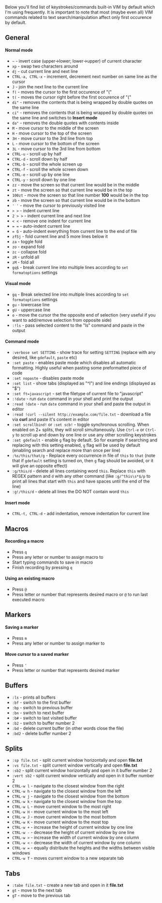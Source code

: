 Below you'll find list of keystrokes/commands built-in VIM by default which I'm using frequently.
It is important to note that most (maybe even all) VIM commands related to text search/manipulation affect only first occurence by default.

## General

#### Normal mode

* `~` - invert case (upper->lower; lower->upper) of current character
* `xp` - swap two characters around
* `dj` - cut current line and next line
* `CTRL-a, CTRL-x` - increment, decrement next number on same line as the cursor
* `J` - join the next line to the current line
* `f(` - moves the cursor to the first occurence of "("
* `t(` - moves the cursor right before the first occurence of "("
* `di"` - removes the contents that is being wrapped by double quotes on the same line
* `ci"` - removes the contents that is being wrapped by double quotes on the same line and switches to **Insert mode**
* `da"` - removes the double quotes with contents inside
* `M` - move cursor to the middle of the screen
* `H` - move cursor to the top of the screen
* `3H` - move cursor to the 3rd line from top
* `L` - move cursor to the bottom of the screen
* `3L` - move cursor to the 3rd line from bottom
* `CTRL-u` - scroll up by half
* `CTRL-d` - scroll down by half
* `CTRL-b` - scroll the whole screen up
* `CTRL-f` - scroll the whole screen down
* `CTRL-e` - scroll up by one line
* `CTRL-y` - scroll down by one line
* `zz` - move the screen so that current line would be in the middle
* `zt` - move the screen so that current line would be in the top
* `100zt` - move the screen so that line number **100** would be in the top
* `zb` - move the screen so that current line would be in the bottom
* `' '` - move the cursor to previously visited line
* `> >` - indent current line
* `2 > >` - indent current line and next line
* `< <` - remove one indent for current line
* `= =` - auto-indent current line
* `= G` - auto-indent everything from current line to the end of file
* `zf5j` - fold current line and 5 more lines below it
* `za` - toggle fold
* `zo` - expand fold
* `zc` - collapse fold
* `zR` - unfold all
* `zM` - fold all
* `gq$` - break current line into multiple lines according to `set formatoptions` settings

#### Visual mode

* `gq` - Break selected line into multiple lines according to `set formatoptions` settings
* `gu` - lowercase line
* `gU` - uppercase line
* `o` - move the cursor the the opposite end of selection (very useful if you want to add/remove selection from opposite side)
* `:!ls` - pass selected content to the "ls" command and paste in the output

#### Command mode

* `:verbose set SETTING` - show trace for setting `SETTING` (replace with any desired, like `gdefault`, `paste` etc)
* `:set paste` - enables paste mode which disables all automatic formatting. Highly useful when pasting some preformatted piece of code
* `:set nopaste` - disables paste mode
* `:set list` - show tabs (displayed as "^I") and line endings (displayed as "$")
* `:set ft=javascript` - set the filetype of current file to "javascript"
* `:!date` - run `date` command in your shell and print the output
* `:read !date` - run `date` command in your shell and paste the output in editor
* `:read !curl --silent http://example.com/file.txt` - download a file via **curl** and paste it's content in editor
* `:set scrollbind!` or `:set scb!` - toggle synchronous scrolling. When enabled on 2+ splits, they will scroll simultaneously. Use `Ctrl-e` or `Ctrl-y` to scroll up and down by one line or use any other scrolling keystrokes
* `:set gdefault` - enable `g` flag by default. So for example if searching and replacing with this setting enabled, `g` flag will be used by default (enabling search and replace more than once per line)
* `:%s/this/that/g` - Replace every occurrence in file of `this` to `that` (note that if `gdefault` setting is turned on, then `g` flag should be avoided, or it will give an opposite effect)
* `:g/this/d` - delete all lines containing word `this`. Replace `this` with REGEX pattern and `d` with any other command (like `:g/^this\s*$/p` to print all lines that start with `this` and have spaces until the end of the line)
* `:g!/this/d` - delete all lines the DO NOT contain word `this`

#### Insert mode

* `CTRL-t, CTRL-d` - add indentation, remove indentation for current line

## Macros

#### Recording a macro

* Press `q`
* Press any letter or number to assign macro to
* Start typing commands to save in macro
* Finish recording by pressing `q`

#### Using an existing macro

* Press `@`
* Press letter or number that represents desired macro or `@` to run last executed macro

## Markers

#### Saving a marker

* Press `m`
* Press any letter or number to assign marker to

#### Move cursor to a saved marker

* Press `'`
* Press letter or number that represents desired marker

## Buffers

* `:ls` - prints all buffers
* `:bf` - switch to the first buffer
* `:bp` - switch to previous buffer
* `:bn` - switch to next buffer
* `:b#` - switch to last visited buffer
* `:b2` - switch to buffer number 2
* `:bd` - delete current buffer (in other words close the file)
* `:bd2` - delete buffer number 2

## Splits

* `:sp file.txt` - split current window horizontally and open **file.txt**
* `:vs file.txt` - split current window vertically and open **file.txt**
* `:sb2` - split current window horizontally and open in it buffer number 2
* `:vert sb2` - split current window vertically and open in it buffer number 2
* `CTRL-w l` - navigate to the closest window from the right
* `CTRL-w h` - navigate to the closest window from the left
* `CTRL-w j` - navigate to the closest window from the bottom
* `CTRL-w k` - navigate to the closest window from the top
* `CTRL-w L` - move current window to the most right
* `CTRL-w H` - move current window to the most left
* `CTRL-w J` - move current window to the most bottom
* `CTRL-w K` - move current window to the most top
* `CTRL-w +` - increase the height of current window by one line
* `CTRL-w -` - decrease the height of current window by one line
* `CTRL-w >` - increase the width of current window by one column
* `CTRL-w <` - decrease the width of current window by one column
* `CTRL-w =` - equally distribute the heights and the widths between visible windows
* `CTRL-w T` - moves current window to a new separate tab

## Tabs

* `:tabe file.txt` - create a new tab and open in it **file.txt**
* `gt` - move to the next tab
* `gT` - move to the previous tab